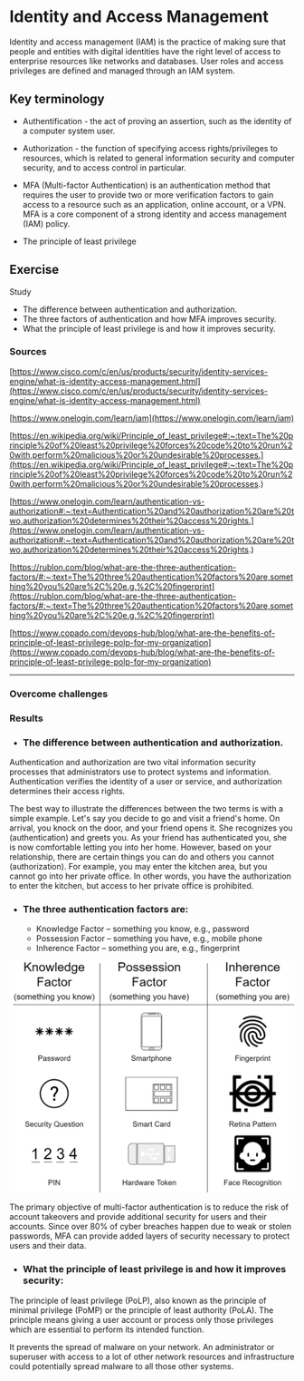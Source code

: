 # Identity and Access Management

Identity and access management (IAM) is the practice of making sure that people and entities with digital identities have the right level of access to enterprise resources like networks and databases. User roles and access privileges are defined and managed through an IAM system.

## Key terminology
- Authentification - the act of proving an assertion, such as the identity of a computer system user. 

- Authorization - the function of specifying access rights/privileges to resources, which is related to general information security and computer security, and to access control in particular.

- MFA (Multi-factor Authentication) is an authentication method that requires the user to provide two or more verification factors to gain access to a resource such as an application, online account, or a VPN. MFA is a core component of a strong identity and access management (IAM) policy.

- The principle of least privilege

## Exercise

Study
- The difference between authentication and authorization.
- The three factors of authentication and how MFA improves security.
- What the principle of least privilege is and how it improves security.



### Sources

[https://www.cisco.com/c/en/us/products/security/identity-services-engine/what-is-identity-access-management.html](https://www.cisco.com/c/en/us/products/security/identity-services-engine/what-is-identity-access-management.html)

[https://www.onelogin.com/learn/iam](https://www.onelogin.com/learn/iam)

[https://en.wikipedia.org/wiki/Principle_of_least_privilege#:~:text=The%20principle%20of%20least%20privilege%20forces%20code%20to%20run%20with,perform%20malicious%20or%20undesirable%20processes.](https://en.wikipedia.org/wiki/Principle_of_least_privilege#:~:text=The%20principle%20of%20least%20privilege%20forces%20code%20to%20run%20with,perform%20malicious%20or%20undesirable%20processes.)

[https://www.onelogin.com/learn/authentication-vs-authorization#:~:text=Authentication%20and%20authorization%20are%20two,authorization%20determines%20their%20access%20rights.](https://www.onelogin.com/learn/authentication-vs-authorization#:~:text=Authentication%20and%20authorization%20are%20two,authorization%20determines%20their%20access%20rights.)

[https://rublon.com/blog/what-are-the-three-authentication-factors/#:~:text=The%20three%20authentication%20factors%20are,something%20you%20are%2C%20e.g.%2C%20fingerprint](https://rublon.com/blog/what-are-the-three-authentication-factors/#:~:text=The%20three%20authentication%20factors%20are,something%20you%20are%2C%20e.g.%2C%20fingerprint)

[https://www.copado.com/devops-hub/blog/what-are-the-benefits-of-principle-of-least-privilege-polp-for-my-organization](https://www.copado.com/devops-hub/blog/what-are-the-benefits-of-principle-of-least-privilege-polp-for-my-organization)

****

### Overcome challenges


### Results

- ### The difference between authentication and authorization.

Authentication and authorization are two vital information security processes that administrators use to protect systems and information. Authentication verifies the identity of a user or service, and authorization determines their access rights.

The best way to illustrate the differences between the two terms is with a simple example. Let's say you decide to go and visit a friend's home. On arrival, you knock on the door, and your friend opens it. She recognizes you (authentication) and greets you. As your friend has authenticated you, she is now comfortable letting you into her home. However, based on your relationship, there are certain things you can do and others you cannot (authorization). For example, you may enter the kitchen area, but you cannot go into her private office. In other words, you have the authorization to enter the kitchen, but access to her private office is prohibited.

 - ### The three authentication factors are:

    - Knowledge Factor – something you know, e.g., password
    - Possession Factor – something you have, e.g., mobile phone
    - Inherence Factor – something you are, e.g., fingerprint

![image](/00_includes/sec_03.png)
    
The primary objective of multi-factor authentication is to reduce the risk of account takeovers and provide additional security for users and their accounts. Since over 80% of cyber breaches happen due to weak or stolen passwords, MFA can provide added layers of security necessary to protect users and their data.

- ### What the principle of least privilege is and how it improves security:

The principle of least privilege (PoLP), also known as the principle of minimal privilege (PoMP) or the principle of least authority (PoLA). The principle means giving a user account or process only those privileges which are essential to perform its intended function.

It prevents the spread of malware on your network. An administrator or superuser with access to a lot of other network resources and infrastructure could potentially spread malware to all those other systems.